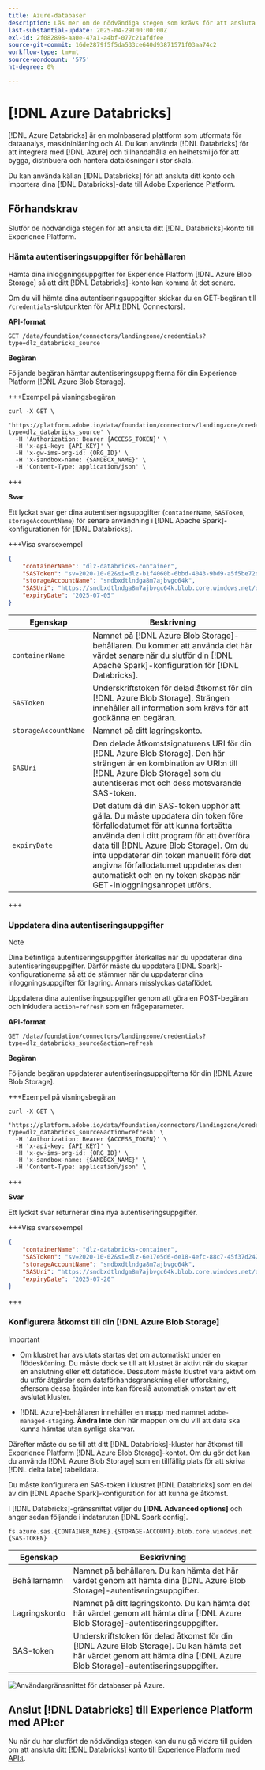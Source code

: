 ```yaml
---
title: Azure-databaser
description: Läs mer om de nödvändiga stegen som krävs för att ansluta Azure-databaser till Experience Platform.
last-substantial-update: 2025-04-29T00:00:00Z
exl-id: 2f082898-aa0e-47a1-a4bf-077c21afdfee
source-git-commit: 16de2879f5f5da533ce640d93871571f03aa74c2
workflow-type: tm+mt
source-wordcount: '575'
ht-degree: 0%

---
```


# [!DNL Azure Databricks]

[!DNL Azure Databricks] är en molnbaserad plattform som utformats för dataanalys, maskininlärning och AI. Du kan använda [!DNL Databricks] för att integrera med [!DNL Azure] och tillhandahålla en helhetsmiljö för att bygga, distribuera och hantera datalösningar i stor skala.

Du kan använda källan [!DNL Databricks] för att ansluta ditt konto och importera dina [!DNL Databricks]-data till Adobe Experience Platform.

## Förhandskrav

Slutför de nödvändiga stegen för att ansluta ditt [!DNL Databricks]-konto till Experience Platform.

### Hämta autentiseringsuppgifter för behållaren

Hämta dina inloggningsuppgifter för Experience Platform [!DNL Azure Blob Storage] så att ditt [!DNL Databricks]-konto kan komma åt det senare.

Om du vill hämta dina autentiseringsuppgifter skickar du en GET-begäran till `/credentials`-slutpunkten för API:t [!DNL Connectors].

**API-format**

```http
GET /data/foundation/connectors/landingzone/credentials?type=dlz_databricks_source
```

**Begäran**

Följande begäran hämtar autentiseringsuppgifterna för din Experience Platform [!DNL Azure Blob Storage].

+++Exempel på visningsbegäran

```shell
curl -X GET \
  'https://platform.adobe.io/data/foundation/connectors/landingzone/credentials?type=dlz_databricks_source' \
  -H 'Authorization: Bearer {ACCESS_TOKEN}' \
  -H 'x-api-key: {API_KEY}' \
  -H 'x-gw-ims-org-id: {ORG_ID}' \
  -H 'x-sandbox-name: {SANDBOX_NAME}' \
  -H 'Content-Type: application/json' \
```

+++

**Svar**

Ett lyckat svar ger dina autentiseringsuppgifter (`containerName`, `SASToken`, `storageAccountName`) för senare användning i [!DNL Apache Spark]-konfigurationen för [!DNL Databricks].

+++Visa svarsexempel

```json
{
    "containerName": "dlz-databricks-container",
    "SASToken": "sv=2020-10-02&si=dlz-b1f4060b-6bbd-4043-9bd9-a5f5be72de30&sr=c&sp=racwdlm&sig=zVQfmuElZJzOKkUk8z5lChrJ3YQUE2h6EShDZOsVeMc%3D",
    "storageAccountName": "sndbxdtlndga8m7ajbvgc64k",
    "SASUri": "https://sndbxdtlndga8m7ajbvgc64k.blob.core.windows.net/dlz-databricks-container?sv=2020-10-02&si=dlz-b1f4060b-6bbd-4043-9bd9-a5f5be72de30&sr=c&sp=racwdlm&sig=zVQfmuElZJzOKkUk8z5lChrJ3YQUE2h6EShDZOsVeMc%3D",
    "expiryDate": "2025-07-05"
}
```

| Egenskap | Beskrivning |
| --- | --- |
| `containerName` | Namnet på [!DNL Azure Blob Storage]-behållaren. Du kommer att använda det här värdet senare när du slutför din [!DNL Apache Spark]-konfiguration för [!DNL Databricks]. |
| `SASToken` | Underskriftstoken för delad åtkomst för din [!DNL Azure Blob Storage]. Strängen innehåller all information som krävs för att godkänna en begäran. |
| `storageAccountName` | Namnet på ditt lagringskonto. |
| `SASUri` | Den delade åtkomstsignaturens URI för din [!DNL Azure Blob Storage]. Den här strängen är en kombination av URI:n till [!DNL Azure Blob Storage] som du autentiseras mot och dess motsvarande SAS-token. |
| `expiryDate` | Det datum då din SAS-token upphör att gälla. Du måste uppdatera din token före förfallodatumet för att kunna fortsätta använda den i ditt program för att överföra data till [!DNL Azure Blob Storage]. Om du inte uppdaterar din token manuellt före det angivna förfallodatumet uppdateras den automatiskt och en ny token skapas när GET-inloggningsanropet utförs. |

+++

### Uppdatera dina autentiseringsuppgifter

>[!NOTE]
>
>Dina befintliga autentiseringsuppgifter återkallas när du uppdaterar dina autentiseringsuppgifter. Därför måste du uppdatera [!DNL Spark]-konfigurationerna så att de stämmer när du uppdaterar dina inloggningsuppgifter för lagring. Annars misslyckas dataflödet.

Uppdatera dina autentiseringsuppgifter genom att göra en POST-begäran och inkludera `action=refresh` som en frågeparameter.

**API-format**

```http
GET /data/foundation/connectors/landingzone/credentials?type=dlz_databricks_source&action=refresh
```

**Begäran**

Följande begäran uppdaterar autentiseringsuppgifterna för din [!DNL Azure Blob Storage].

+++Exempel på visningsbegäran

```shell
curl -X GET \
  'https://platform.adobe.io/data/foundation/connectors/landingzone/credentials?type=dlz_databricks_source&action=refresh' \
  -H 'Authorization: Bearer {ACCESS_TOKEN}' \
  -H 'x-api-key: {API_KEY}' \
  -H 'x-gw-ims-org-id: {ORG_ID}' \
  -H 'x-sandbox-name: {SANDBOX_NAME}' \
  -H 'Content-Type: application/json' \
```

+++

**Svar**

Ett lyckat svar returnerar dina nya autentiseringsuppgifter.

+++Visa svarsexempel

```json
{
    "containerName": "dlz-databricks-container",
    "SASToken": "sv=2020-10-02&si=dlz-6e17e5d6-de18-4efc-88c7-45f37d242617&sr=c&sp=racwdlm&sig=wvA4K3fcEmqAA%2FPvcMhB%2FA8y8RLwVJ7zhdWbxvT1uFM%3D",
    "storageAccountName": "sndbxdtlndga8m7ajbvgc64k",
    "SASUri": "https://sndbxdtlndga8m7ajbvgc64k.blob.core.windows.net/dlz-databricks-container?sv=2020-10-02&si=dlz-6e17e5d6-de18-4efc-88c7-45f37d242617&sr=c&sp=racwdlm&sig=wvA4K3fcEmqAA%2FPvcMhB%2FA8y8RLwVJ7zhdWbxvT1uFM%3D",
    "expiryDate": "2025-07-20"
}
```

+++

### Konfigurera åtkomst till din [!DNL Azure Blob Storage]

>[!IMPORTANT]
>
>* Om klustret har avslutats startas det om automatiskt under en flödeskörning. Du måste dock se till att klustret är aktivt när du skapar en anslutning eller ett dataflöde. Dessutom måste klustret vara aktivt om du utför åtgärder som dataförhandsgranskning eller utforskning, eftersom dessa åtgärder inte kan föreslå automatisk omstart av ett avslutat kluster.
>
>* [!DNL Azure]-behållaren innehåller en mapp med namnet `adobe-managed-staging`. **Ändra inte** den här mappen om du vill att data ska kunna hämtas utan synliga skarvar.


Därefter måste du se till att ditt [!DNL Databricks]-kluster har åtkomst till Experience Platform [!DNL Azure Blob Storage]-kontot. Om du gör det kan du använda [!DNL Azure Blob Storage] som en tillfällig plats för att skriva [!DNL delta lake] tabelldata.

Du måste konfigurera en SAS-token i klustret [!DNL Databricks] som en del av din [!DNL Apache Spark]-konfiguration för att kunna ge åtkomst.

I [!DNL Databricks]-gränssnittet väljer du **[!DNL Advanced options]** och anger sedan följande i indatarutan [!DNL Spark config].

```shell
fs.azure.sas.{CONTAINER_NAME}.{STORAGE-ACCOUNT}.blob.core.windows.net {SAS-TOKEN}
```

| Egenskap | Beskrivning |
| --- | --- |
| Behållarnamn | Namnet på behållaren. Du kan hämta det här värdet genom att hämta dina [!DNL Azure Blob Storage]-autentiseringsuppgifter. |
| Lagringskonto | Namnet på ditt lagringskonto. Du kan hämta det här värdet genom att hämta dina [!DNL Azure Blob Storage]-autentiseringsuppgifter. |
| SAS-token | Underskriftstoken för delad åtkomst för din [!DNL Azure Blob Storage]. Du kan hämta det här värdet genom att hämta dina [!DNL Azure Blob Storage]-autentiseringsuppgifter. |

![Användargränssnittet för databaser på Azure.](../../images/tutorials/create/databricks/databricks-ui.png)

## Anslut [!DNL Databricks] till Experience Platform med API:er

Nu när du har slutfört de nödvändiga stegen kan du nu gå vidare till guiden om att [ansluta ditt [!DNL Databricks] konto till Experience Platform med API:t](../../tutorials/api/create/databases/databricks.md).
